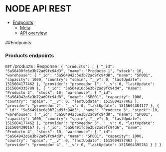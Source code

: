 NODE API REST
=============

- [Endpoints](#endpoints)
	- [Meta](#meta)
	- [API overview](#api-overview)
	

##Endpoints
### Products endpoints
`GET` /products :
    Response : 
        `
        {
            "products": [
                {
                    "_id": "5a56490fc6e3b72ad9fc94d3",
                    "name": "Producto 1",
                    "stock": 10,
                    "warehouse": {
                        "_id": "5a564942c6e3b72ad9fc94d8",
                        "name": "SP001",
                        "capacity": 1000,
                        "country": "spain",
                        "__v": 0,
                        "lastUpdate": 1515604177462
                    },
                    "provider": "proveedor 1",
                    "__v": 0,
                    "lastUpdate": 1515604335789
                },
                {
                    "_id": "5a564916c6e3b72ad9fc94d4",
                    "name": "Producto 2",
                    "stock": 10,
                    "warehouse": {
                        "_id": "5a564942c6e3b72ad9fc94d8",
                        "name": "SP001",
                        "capacity": 1000,
                        "country": "spain",
                        "__v": 0,
                        "lastUpdate": 1515604177462
                    },
                    "provider": "proveedor 2",
                    "__v": 0,
                    "lastUpdate": 1515604384177
                },
                {
                    "_id": "5a56491bc6e3b72ad9fc94d5",
                    "name": "Producto 3",
                    "stock": 10,
                    "warehouse": {
                        "_id": "5a564942c6e3b72ad9fc94d8",
                        "name": "SP001",
                        "capacity": 1000,
                        "country": "spain",
                        "__v": 0,
                        "lastUpdate": 1515604177462
                    },
                    "provider": "proveedor 3",
                    "__v": 0,
                    "lastUpdate": 1515604390167
                },
                {
                    "_id": "5a56491fc6e3b72ad9fc94d6",
                    "name": "Producto 4",
                    "stock": 10,
                    "warehouse": {
                        "_id": "5a564942c6e3b72ad9fc94d8",
                        "name": "SP001",
                        "capacity": 1000,
                        "country": "spain",
                        "__v": 0,
                        "lastUpdate": 1515604177462
                    },
                    "provider": "proveedor 4",
                    "__v": 0,
                    "lastUpdate": 1515604395761
                }
            ]
        }
        `